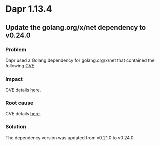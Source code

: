 # Dapr 1.13.4

## Update the golang.org/x/net dependency to v0.24.0

### Problem

Dapr used a Golang dependency for golang.org/x/net that contained the following [CVE](https://www.cvedetails.com/cve/CVE-2023-45288/).

### Impact

CVE details [here](https://www.cvedetails.com/cve/CVE-2023-45288/).

### Root cause

CVE details [here](https://www.cvedetails.com/cve/CVE-2023-45288/).

### Solution

The dependency version was updated from v0.21.0 to v0.24.0